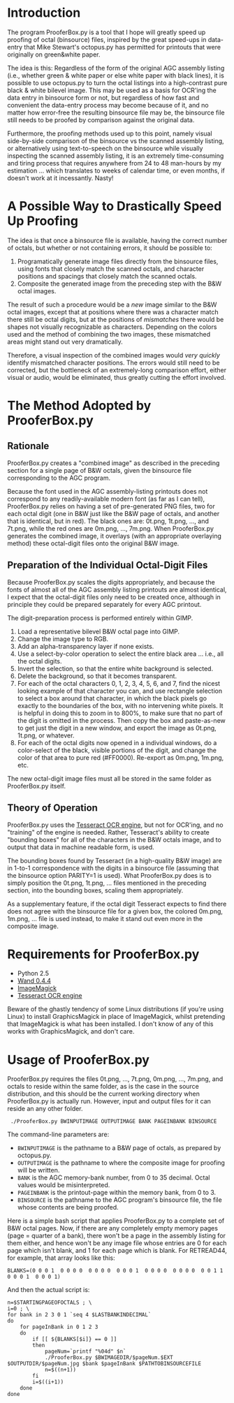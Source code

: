 # Introduction

The program ProoferBox.py is a tool that I hope will greatly speed up proofing of octal 
(binsource) files, inspired by the great speed-ups in data-entry that Mike Stewart's octopus.py has
permitted for printouts that were originally on green&white paper.

The idea is this:  Regardless of the form of the original AGC assembly listing 
(i.e., whether green & white paper or else white paper with black lines), it is possible
to use octopus.py to turn the octal listings into a high-contrast pure black & white
bilevel image.  This may be used as a basis for OCR'ing the data entry in binsource form
or not, but regardless of how fast and convenient the data-entry process may become 
because of it, and no matter how error-free the resulting binsource file may be, 
the binsource file still needs to be proofed by comparison against the original data.

Furthermore, the proofing methods used up to this point, namely visual side-by-side 
comparison of the binsource vs the scanned assembly listing, or alternatively using 
text-to-speech on the binsource while visually inspecting the scanned assembly listing,
it is an extremely time-consuming and tiring process that requires anywhere from 
24 to 48 man-hours by my estimation ... which translates to weeks of calendar time, or
even months, if doesn't work at it incessantly.  Nasty!

# A Possible Way to Drastically Speed Up Proofing

The idea is that once a binsource file is available, having the correct number of octals,
but whether or not containing errors, it should be possible to:

1. Programatically generate image files directly from the binsource files, using
   fonts that closely match the scanned octals, and character positions
   and spacings that closely match the scanned octals.
2. Composite the generated image from the preceding step with 
   the B&W octal images.

The result of such a procedure would be a _new_ image similar to the B&W octal images,
except that at positions where there was a character match there still be octal digits,
but at the positions of _mismatches_ there would be shapes not visually recognizable as
characters.  Depending on the colors used and the method of combining the two images,
these mismatched areas might stand out very dramatically.

Therefore, a visual inspection of the combined images would _very quickly_ identify 
mismatched character positions.  The errors would still need to be corrected, but the
bottleneck of an extremely-long comparison effort, either visual or audio, would be
eliminated, thus greatly cutting the effort involved.

# The Method Adopted by ProoferBox.py

## Rationale

ProoferBox.py creates a "combined image" as described in the preceding section for a 
single page of B&W octals, given the binsource file corresponding to the AGC program.

Because the font used in the AGC assembly-listing printouts does not correspond to any
readily-available modern font (as far as I can tell), ProoferBox.py relies on having a
set of pre-generated PNG files, two for each octal digit (one in B&W just like the B&W page
of octals, and another that is identical, but in red).  The black ones are: 0t.png, 1t.png, ..., and 7t.png,
while the red ones are 0m.png, ..., 7m.png.
When ProoferBox.py generates the combined image, it overlays (with an appropriate 
overlaying method) these octal-digit files onto the original B&W image.

## Preparation of the Individual Octal-Digit Files

Because ProoferBox.py scales the digits appropriately, and because the fonts of 
almost all of the AGC assembly listing printouts are almost identical, I expect that
the octal-digit files only need to be created once, although in principle they could be
prepared separately for every AGC printout.

The digit-preparation process is performed
entirely within GIMP.

1. Load a representative bilevel B&W octal page into GIMP.
2. Change the image type to RGB.
3. Add an alpha-transparency layer if none exists.
4. Use a select-by-color operation to select the entire black area ... i.e., all the 
   octal digits.
5. Invert the selection, so that the entire white background is selected.
6. Delete the background, so that it becomes transparent.
7. For each of the octal characters 0, 1, 2, 3, 4, 5, 6, and 7, find the nicest 
   looking example of that character you can, and use rectangle selection to 
   select a box around that character, in which the black pixels go exactly to the
   boundaries of the box, with no intervening white pixels.  It is helpful in doing
   this to zoom in to 800%, to make sure that no part of the digit is omitted in the
   process.  Then copy the box and paste-as-new to get just the digit in a new
   window, and export the image as 0t.png, 1t.png, or whatever.
8. For each of the octal digits now opened in a individual windows, do a color-select
   of the black, visible portions of the digit, and change the color of that area
   to pure red (#FF0000).  Re-export as 0m.png, 1m.png, etc.

The new octal-digit image files must all be stored in the same folder as ProoferBox.py
itself.

## Theory of Operation

ProoferBox.py uses the [Tesseract OCR engine](https://github.com/tesseract-ocr), but not
for OCR'ing, and no "training" of the engine is needed.  Rather, Tesseract's ability to create
"bounding boxes" for all of the characters in the B&W octals image, and to output that data in
machine readable form, is used.

The bounding boxes found by Tesseract (in a high-quality B&W image) are in 1-to-1 correspondence
with the digits in a binsource file (assuming that the binsource option PARITY=1 is used).  What
ProoferBox.py does is to simply position the 0t.png, 1t.png, ... files mentioned in the
preceding section, into the bounding boxes, scaling them appropriately.  

As a supplementary feature, if the octal digit Tesseract expects to find there does not agree
with the binsource file for a given box, the colored 0m.png, 1m.png, ... file is used instead,
to make it stand out even more in the composite image.

# Requirements for ProoferBox.py

* Python 2.5
* [Wand 0.4.4](http://docs.wand-py.org)
* [ImageMagick](http://www.imagemagick.org)
* [Tesseract OCR engine](https://github.com/tesseract-ocr)

Beware of the ghastly 
tendency of some Linux distributions (if you're using Linux) to install GraphicsMagick
in place of ImageMagick, whilst pretending that ImageMagick is what has been installed.
I don't know of any of this works with GraphicsMagick, and don't care.

# Usage of ProoferBox.py

ProoferBox.py requires the files 0t.png, ..., 7t.png, 0m.png, ..., 7m.png, and octals
to reside within the same folder, as is the case in the source distribution, and this should
be the current working directory when ProoferBox.py is actually run.  However,
input and output files for it can reside an any other folder.

     ./ProoferBox.py BWINPUTIMAGE OUTPUTIMAGE BANK PAGEINBANK BINSOURCE

The command-line parameters are:

* `BWINPUTIMAGE` is the pathname to a B&W page of octals, as prepared by octopus.py.
* `OUTPUTIMAGE` is the pathname to where the composite image for proofing will be written.
* `BANK` is the AGC memory-bank number, from 0 to 35 decimal.  Octal values would be misinterpreted.
* `PAGEINBANK` is the printout-page within the memory bank, from 0 to 3.
* `BINSOURCE` is the pathname to the AGC program's binsource file, the file whose contents are being proofed.

Here is a simple bash script that applies ProoferBox.py to a complete set of B&W octal 
pages.  Now, if there are any completely empty memory pages (page = quarter of a bank), 
there won't be a page in the assembly listing for them either, and hence won't be any image file
whose entries are 0 for each page which isn't blank, and 1 for each page which is blank.  For
RETREAD44, for example, that array looks like this:

	BLANKS=(0 0 0 1  0 0 0 0  0 0 0 0  0 0 0 1  0 0 0 0  0 0 0 0  0 0 1 1  0 0 0 1  0 0 0 1)

And then the actual script is:

	n=$STARTINGPAGEOFOCTALS ; \
	i=0 ; \
	for bank in 2 3 0 1 `seq 4 $LASTBANKINDECIMAL`
	do
		for pageInBank in 0 1 2 3
		do 
			if [[ ${BLANKS[$i]} == 0 ]]
			then
				pageNum=`printf "%04d" $n`
				./ProoferBox.py $BWIMAGEDIR/$pageNum.$EXT $OUTPUTDIR/$pageNum.jpg $bank $pageInBank $PATHTOBINSOURCEFILE
				n=$((n+1))
			fi
			i=$((i+1))
		done
	done
